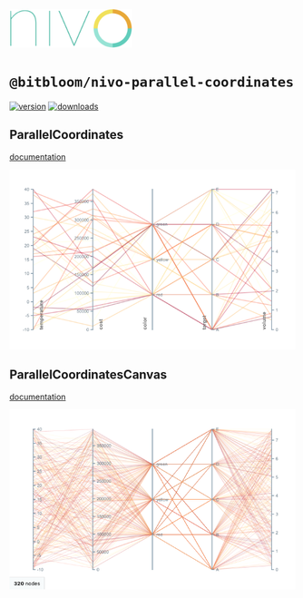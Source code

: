 <a href="https://nivo.rocks"><img alt="nivo" src="https://raw.githubusercontent.com/plouc/nivo/master/nivo.png" width="216" height="68"/></a>

# `@bitbloom/nivo-parallel-coordinates`

[![version](https://img.shields.io/npm/v/@bitbloom/nivo-parallel-coordinates?style=for-the-badge)](https://www.npmjs.com/package/@bitbloom/nivo-parallel-coordinates)
[![downloads](https://img.shields.io/npm/dm/@bitbloom/nivo-parallel-coordinates?style=for-the-badge)](https://www.npmjs.com/package/@bitbloom/nivo-parallel-coordinates)

## ParallelCoordinates

[documentation](http://nivo.rocks/parallel-coordinates/)

![ParallelCoordinates](https://raw.githubusercontent.com/plouc/nivo/master/website/src/assets/captures/parallel-coordinates.png)

## ParallelCoordinatesCanvas

[documentation](http://nivo.rocks/parallel-coordinates/canvas/)

![ParallelCoordinatesCanvas](https://raw.githubusercontent.com/plouc/nivo/master/website/src/assets/captures/parallel-coordinates-canvas.png)
